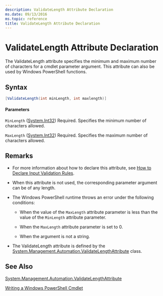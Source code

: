 ```yaml
---
description: ValidateLength Attribute Declaration
ms.date: 09/13/2016
ms.topic: reference
title: ValidateLength Attribute Declaration
---
```

# ValidateLength Attribute Declaration

The ValidateLength attribute specifies the minimum and maximum number of characters for a cmdlet parameter argument. This attribute can also be used by Windows PowerShell functions.

## Syntax

```csharp
[ValidateLength(int minLength, int maxlength)]
```

#### Parameters

`MinLength` ([System.Int32](/dotnet/api/System.Int32))
Required. Specifies the minimum number of characters allowed.

`MaxLength` ([System.Int32](/dotnet/api/System.Int32))
Required. Specifies the maximum number of characters allowed.

## Remarks

- For more information about how to declare this attribute, see [How to Declare Input Validation Rules](./how-to-validate-parameter-input.md).

- When this attribute is not used, the corresponding parameter argument can be of any length.

- The Windows PowerShell runtime throws an error under the following conditions:

  - When the value of the `MaxLength` attribute parameter is less than the value of the `MinLength` attribute parameter.

  - When the `MaxLength` attribute parameter is set to 0.

  - When the argument is not a string.

- The ValidateLength attribute is defined by the [System.Management.Automation.ValidateLengthAttribute](/dotnet/api/System.Management.Automation.ValidateLengthAttribute) class.

## See Also

[System.Management.Automation.ValidateLengthAttribute](/dotnet/api/System.Management.Automation.ValidateLengthAttribute)

[Writing a Windows PowerShell Cmdlet](./writing-a-windows-powershell-cmdlet.md)
